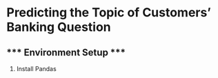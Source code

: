# Predicting the Topic of Customers’ Banking Question

## *** Environment Setup ***

1. Install Pandas